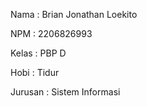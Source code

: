 Nama    : Brian Jonathan Loekito

NPM     : 2206826993

Kelas   : PBP D

Hobi    : Tidur

Jurusan : Sistem Informasi
